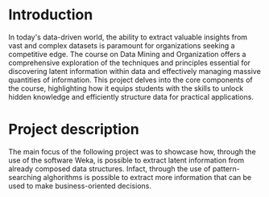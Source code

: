 # Introduction
In today's data-driven world, the ability to extract valuable insights from vast and complex datasets is paramount for organizations seeking a competitive edge. The course on Data Mining and Organization offers a comprehensive exploration of the techniques and principles essential for discovering latent information within data and effectively managing massive quantities of information. This project delves into the core components of the course, highlighting how it equips students with the skills to unlock hidden knowledge and efficiently structure data for practical applications.
# Project description
The main focus of the following project was to showcase how, through the use of the software Weka, is possible to extract latent information from already composed data structures. Infact, through the use of pattern-searching alghorithms is possible to extract more information that can be used to make business-oriented decisions.
